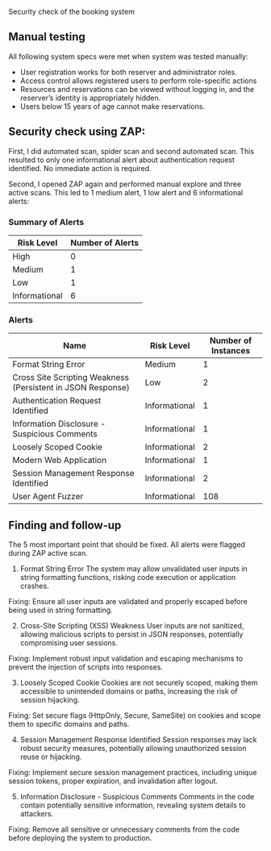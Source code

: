 Security check of the booking system

## Manual testing

All following system specs were met when system was tested manually:
- User registration works for both reserver and administrator roles.
- Access control allows registered users to perform role-specific actions
- Resources and reservations can be viewed without logging in, and the reserver’s identity is appropriately hidden.
- Users below 15 years of age cannot make reservations.

## Security check using ZAP:

First, I did automated scan, spider scan and second automated scan. This resulted to only one informational alert about authentication request identified. No immediate action is required. 

Second, I opened ZAP again and performed manual explore and three active scans. This led to 1 medium alert, 1 low alert and 6 informational alerts:


### Summary of Alerts

| Risk Level | Number of Alerts |
| --- | --- |
| High | 0 |
| Medium | 1 |
| Low | 1 |
| Informational | 6 |


### Alerts

| Name | Risk Level | Number of Instances |
| --- | --- | --- |
| Format String Error | Medium | 1 |
| Cross Site Scripting Weakness (Persistent in JSON Response) | Low | 2 |
| Authentication Request Identified | Informational | 1 |
| Information Disclosure - Suspicious Comments | Informational | 1 |
| Loosely Scoped Cookie | Informational | 2 |
| Modern Web Application | Informational | 1 |
| Session Management Response Identified | Informational | 2 |
| User Agent Fuzzer | Informational | 108 |

## Finding and follow-up

The 5 most important point that should be fixed. All alerts were flagged during ZAP active scan.

1. Format String Error
The system may allow unvalidated user inputs in string formatting functions, risking code execution or application crashes.

Fixing: Ensure all user inputs are validated and properly escaped before being used in string formatting.

2. Cross-Site Scripting (XSS) Weakness
User inputs are not sanitized, allowing malicious scripts to persist in JSON responses, potentially compromising user sessions.

Fixing: Implement robust input validation and escaping mechanisms to prevent the injection of scripts into responses.

3. Loosely Scoped Cookie
Cookies are not securely scoped, making them accessible to unintended domains or paths, increasing the risk of session hijacking.

Fixing: Set secure flags (HttpOnly, Secure, SameSite) on cookies and scope them to specific domains and paths.

4. Session Management Response Identified
Session responses may lack robust security measures, potentially allowing unauthorized session reuse or hijacking.

Fixing: Implement secure session management practices, including unique session tokens, proper expiration, and invalidation after logout.

5. Information Disclosure - Suspicious Comments
Comments in the code contain potentially sensitive information, revealing system details to attackers.

Fixing: Remove all sensitive or unnecessary comments from the code before deploying the system to production.
